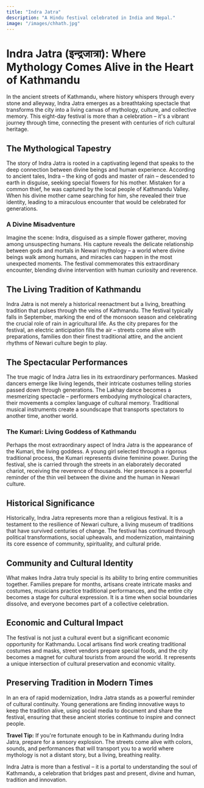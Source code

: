 ```yaml
---
title: "Indra Jatra"
description: "A Hindu festival celebrated in India and Nepal."
image: "/images/chhath.jpg"
---
```


# Indra Jatra (इन्द्रजात्रा): Where Mythology Comes Alive in the Heart of Kathmandu

In the ancient streets of Kathmandu, where history whispers through every stone and alleyway, Indra Jatra emerges as a breathtaking spectacle that transforms the city into a living canvas of mythology, culture, and collective memory. This eight-day festival is more than a celebration – it's a vibrant journey through time, connecting the present with centuries of rich cultural heritage.

## The Mythological Tapestry

The story of Indra Jatra is rooted in a captivating legend that speaks to the deep connection between divine beings and human experience. According to ancient tales, Indra – the king of gods and master of rain – descended to earth in disguise, seeking special flowers for his mother. Mistaken for a common thief, he was captured by the local people of Kathmandu Valley. When his divine mother came searching for him, she revealed their true identity, leading to a miraculous encounter that would be celebrated for generations.

### A Divine Misadventure

Imagine the scene: Indra, disguised as a simple flower gatherer, moving among unsuspecting humans. His capture reveals the delicate relationship between gods and mortals in Newari mythology – a world where divine beings walk among humans, and miracles can happen in the most unexpected moments. The festival commemorates this extraordinary encounter, blending divine intervention with human curiosity and reverence.

## The Living Tradition of Kathmandu

Indra Jatra is not merely a historical reenactment but a living, breathing tradition that pulses through the veins of Kathmandu. The festival typically falls in September, marking the end of the monsoon season and celebrating the crucial role of rain in agricultural life. As the city prepares for the festival, an electric anticipation fills the air – streets come alive with preparations, families don their finest traditional attire, and the ancient rhythms of Newari culture begin to play.

## The Spectacular Performances

The true magic of Indra Jatra lies in its extraordinary performances. Masked dancers emerge like living legends, their intricate costumes telling stories passed down through generations. The Lakhay dance becomes a mesmerizing spectacle – performers embodying mythological characters, their movements a complex language of cultural memory. Traditional musical instruments create a soundscape that transports spectators to another time, another world.

### The Kumari: Living Goddess of Kathmandu

Perhaps the most extraordinary aspect of Indra Jatra is the appearance of the Kumari, the living goddess. A young girl selected through a rigorous traditional process, the Kumari represents divine feminine power. During the festival, she is carried through the streets in an elaborately decorated chariot, receiving the reverence of thousands. Her presence is a powerful reminder of the thin veil between the divine and the human in Newari culture.

## Historical Significance

Historically, Indra Jatra represents more than a religious festival. It is a testament to the resilience of Newari culture, a living museum of traditions that have survived centuries of change. The festival has continued through political transformations, social upheavals, and modernization, maintaining its core essence of community, spirituality, and cultural pride.

## Community and Cultural Identity

What makes Indra Jatra truly special is its ability to bring entire communities together. Families prepare for months, artisans create intricate masks and costumes, musicians practice traditional performances, and the entire city becomes a stage for cultural expression. It is a time when social boundaries dissolve, and everyone becomes part of a collective celebration.

## Economic and Cultural Impact

The festival is not just a cultural event but a significant economic opportunity for Kathmandu. Local artisans find work creating traditional costumes and masks, street vendors prepare special foods, and the city becomes a magnet for cultural tourists from around the world. It represents a unique intersection of cultural preservation and economic vitality.

## Preserving Tradition in Modern Times

In an era of rapid modernization, Indra Jatra stands as a powerful reminder of cultural continuity. Young generations are finding innovative ways to keep the tradition alive, using social media to document and share the festival, ensuring that these ancient stories continue to inspire and connect people.

**Travel Tip:** If you're fortunate enough to be in Kathmandu during Indra Jatra, prepare for a sensory explosion. The streets come alive with colors, sounds, and performances that will transport you to a world where mythology is not a distant story, but a living, breathing reality.

Indra Jatra is more than a festival – it is a portal to understanding the soul of Kathmandu, a celebration that bridges past and present, divine and human, tradition and innovation.